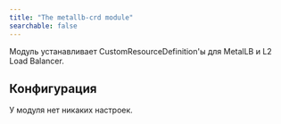 ```yaml
---
title: "The metallb-crd module"
searchable: false
---
```


Модуль устанавливает CustomResourceDefinition'ы для MetalLB и L2 Load Balancer.

Конфигурация
------------

У модуля нет никаких настроек.
